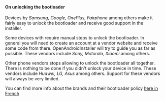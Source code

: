 #### On unlocking the bootloader
Devices by *Samsung, Google, OnePlus, Fairphone* among others make it fairly easy to unlock the bootloader and receive good support in the installer.

Some devices with require manual steps to unlock the bootloader. In general you will need to create an account at a vendor website and receive some code from there. OpenAndroidInstaller will try to guide you as far as possible. These vendors include *Sony, Motorola, Xiaomi* among others.

Other phone vendors stops allowing to unlock the bootloader all together. There is nothing to be done if you didn't unlock your device in time. These vendors include *Huawei, LG, Asus* among others. Support for these vendors will always be very limited.

You can find more info about the brands and their bootloader policy [here in French](https://wikilibriste.fr/fr/tutoriels-android/bootloader-unlock) 



